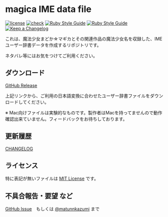 # magica IME data file

[![license](https://img.shields.io/badge/license-MIT-green)](https://spdx.org/licenses/MIT.html)
[![check](https://github.com/matunnkazumi/magica_ime_dict/workflows/check/badge.svg)](https://github.com/matunnkazumi/magica_ime_dict/actions?query=workflow%3A%22check%22)
[![Ruby Style Guide](https://img.shields.io/badge/code_style-rubocop-brightgreen.svg)](https://github.com/rubocop-hq/rubocop)
[![Ruby Style Guide](https://img.shields.io/badge/code_style-community-brightgreen.svg)](https://rubystyle.guide)
[![Keep a Changelog](https://img.shields.io/badge/changelog-Keep%20a%20Changelog%20v1.0.0-%23E05735)](./CHANGELOG.md)

これは、魔法少女まどか☆マギカとその関連作品の魔法少女名を収録した、IMEユーザー辞書データを作成するリポジトリです。

ネタバレ等にはお気をつけてご利用ください。

## ダウンロード
[GitHub Release](https://github.com/matunnkazumi/magica_ime_dict/releases)

上記リンクから、ご利用の日本語変換に合わせたユーザー辞書ファイルをダウンロードしてください。

※ Mac向けファイルは実験的なものです。製作者はMacを持ってませんので動作確認出来ていません。フィードバックをお待ちしております。

## 更新履歴
[CHANGELOG](CHANGELOG.md)

## ライセンス
特に表記が無いファイルは [MIT License](https://spdx.org/licenses/MIT.html) です。

## 不具合報告・要望 など
[GitHub Issue](https://github.com/matunnkazumi/magica_ime_dict/issues)　もしくは [@matunnkazumi](https://twitter.com/matunnkazumi) まで
